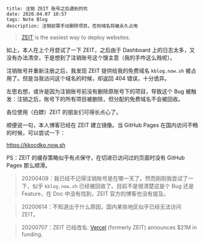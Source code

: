 ```
title: 注销 ZEIT 账号之后遇到的坑
date: 2020.04.07 10:57
tags: Note Blog
description: 注销前需手动删除项目，否则域名将被永久占用
```

> [ZEIT](https://zeit.co) is the easiest way to deploy websites.

如上，本人在上个月尝试了一下 ZEIT，之后由于 Dashboard 上的日志太多，又没有办法清空，于是想到了注销账号这个馊主意（我的手咋这么贱呢）。

注销账号并重新注册之后，我发现 ZEIT 提供给我的免费域名 `kblog.now.sh` 被占用了。但是当我访问这个域名的时候，却返回 404 错误，十分诡异。

左思右想，或许是因为注销账号前没有删除原账号下的项目，导致这个 Bug 被触发：注销之后，账号下的所有项目被删除，但分配的免费域名不会被回收。

各位使用（白嫖）ZEIT 的朋友们可得长点心了。

顺便说一句，本人博客已经在 ZEIT 建立镜像。当 GitHub Pages 在国内访问不畅的时候，可以尝试一下：

<https://kkocdko.now.sh>

PS：ZEIT 的缓存策略似乎有点保守，在切进已访问过的页面时没有 GitHub Pages 那么顺滑。

> 20200409：我已经不记得注销账号是在哪一天了。然而刚刚我尝试了一下，似乎 `kblog.now.sh` 已经被回收了。目前不是很清楚这是个 Bug 还是 Feature，在 Doc 中没有找到，ZEIT 官方的博客也没有提及。

> 20200614：不知道出于什么原因，国内某些地区似乎已经无法访问 ZEIT。

> 20200707：ZEIT 已经改名: [Vercel](https://vercel.com) (formerly ZEIT) announces $21M in funding.
